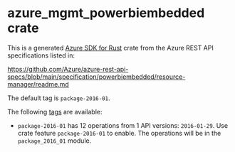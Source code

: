 # azure_mgmt_powerbiembedded crate

This is a generated [Azure SDK for Rust](https://github.com/Azure/azure-sdk-for-rust) crate from the Azure REST API specifications listed in:

https://github.com/Azure/azure-rest-api-specs/blob/main/specification/powerbiembedded/resource-manager/readme.md

The default tag is `package-2016-01`.

The following [tags](https://github.com/Azure/azure-sdk-for-rust/blob/main/services/tags.md) are available:

- `package-2016-01` has 12 operations from 1 API versions: `2016-01-29`. Use crate feature `package-2016-01` to enable. The operations will be in the `package_2016_01` module.